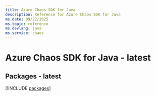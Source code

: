 ```yaml
---
title: Azure Chaos SDK for Java
description: Reference for Azure Chaos SDK for Java
ms.date: 09/22/2025
ms.topic: reference
ms.devlang: java
ms.service: chaos
---
```

# Azure Chaos SDK for Java - latest
## Packages - latest
[!INCLUDE [packages](chaos-index.md)]